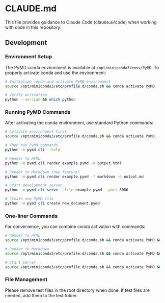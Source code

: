 # CLAUDE.md

This file provides guidance to Claude Code (claude.ai/code) when working with code in this repository.

## Development

### Environment Setup

The PyMD conda environment is available at `/opt/miniconda3/envs/PyMD`. To properly activate conda and use the environment:

```bash
# Initialize conda and activate PyMD environment
source /opt/miniconda3/etc/profile.d/conda.sh && conda activate PyMD

# Verify activation
python --version && which python
```

### Running PyMD Commands

After activating the conda environment, use standard Python commands:

```bash
# Activate environment first
source /opt/miniconda3/etc/profile.d/conda.sh && conda activate PyMD

# Then run PyMD commands
python -m pymd.cli --help

# Render to HTML
python -m pymd.cli render example.pymd -o output.html

# Render to Markdown (new feature)
python -m pymd.cli render example.pymd -f markdown -o output.md

# Start development server
python -m pymd.cli serve --file example.pymd --port 8080

# Create new PyMD file
python -m pymd.cli create new_document.pymd
```

### One-liner Commands

For convenience, you can combine conda activation with commands:

```bash
# Render to HTML
source /opt/miniconda3/etc/profile.d/conda.sh && conda activate PyMD && python -m pymd.cli render example.pymd -o output.html

# Render to Markdown
source /opt/miniconda3/etc/profile.d/conda.sh && conda activate PyMD && python -m pymd.cli render example.pymd -f markdown -o output.md

# Start server
source /opt/miniconda3/etc/profile.d/conda.sh && conda activate PyMD && python -m pymd.cli serve --file example.pymd --port 8080
```

### File Management

Please remove test files in the root directory when done. If test files are needed, add them to the test folder.

